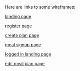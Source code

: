 Here are links to some wireframes:</p>
<a href="https://docs.google.com/drawings/d/1DSNqjryRS7YQEvDcQPF19VCMCOYACABlqUazYIiF-yE/edit?usp=sharing">landing page</a></p>
<a href="https://docs.google.com/drawings/d/1lS926zwGTvdGqJ1v8f1dWbhGWXlv1EvM2smdmfX2lUg/edit?usp=sharing">register page</a></p>
<a href="https://docs.google.com/drawings/d/1Wmuw3SZo2OeytKdb5ondHl6JoJaaWSgfVxUscutIEDA/edit?usp=sharing">create plan page</a></p>
<a href="https://docs.google.com/drawings/d/119bwImOv5xOrOdjowlM8_WF7TCRY1xHWlg7mL1-UnFE/edit?usp=sharing">meal signup page</a></p>
<a href="https://docs.google.com/drawings/d/1Y1QR3pupp9HJ0Hzws5iIYrsGH5ELzqQ77n9t8rjWkRk/edit?usp=sharing">logged in landing page</a></p>
<a href="https://docs.google.com/drawings/d/1SKDwjRAlyTztGdPxy35jam6RuNb3_2wuUAwp2iUO9f8/edit?usp=sharing">edit meal plan page</a>
